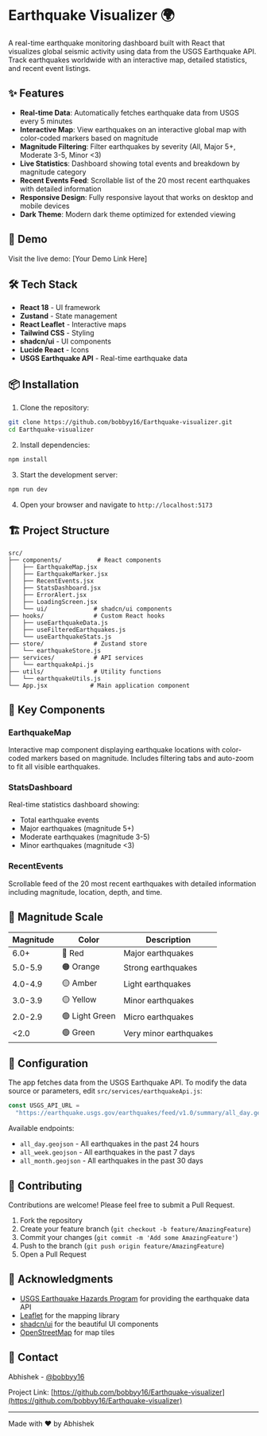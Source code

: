 # Earthquake Visualizer 🌍

A real-time earthquake monitoring dashboard built with React that visualizes global seismic activity using data from the USGS Earthquake API. Track earthquakes worldwide with an interactive map, detailed statistics, and recent event listings.

## ✨ Features

- **Real-time Data**: Automatically fetches earthquake data from USGS every 5 minutes
- **Interactive Map**: View earthquakes on an interactive global map with color-coded markers based on magnitude
- **Magnitude Filtering**: Filter earthquakes by severity (All, Major 5+, Moderate 3-5, Minor <3)
- **Live Statistics**: Dashboard showing total events and breakdown by magnitude category
- **Recent Events Feed**: Scrollable list of the 20 most recent earthquakes with detailed information
- **Responsive Design**: Fully responsive layout that works on desktop and mobile devices
- **Dark Theme**: Modern dark theme optimized for extended viewing

## 🚀 Demo

Visit the live demo: [Your Demo Link Here]

## 🛠️ Tech Stack

- **React 18** - UI framework
- **Zustand** - State management
- **React Leaflet** - Interactive maps
- **Tailwind CSS** - Styling
- **shadcn/ui** - UI components
- **Lucide React** - Icons
- **USGS Earthquake API** - Real-time earthquake data

## 📦 Installation

1. Clone the repository:

```bash
git clone https://github.com/bobbyy16/Earthquake-visualizer.git
cd Earthquake-visualizer
```

2. Install dependencies:

```bash
npm install
```

3. Start the development server:

```bash
npm run dev
```

4. Open your browser and navigate to `http://localhost:5173`

## 🏗️ Project Structure

```
src/
├── components/          # React components
│   ├── EarthquakeMap.jsx
│   ├── EarthquakeMarker.jsx
│   ├── RecentEvents.jsx
│   ├── StatsDashboard.jsx
│   ├── ErrorAlert.jsx
│   ├── LoadingScreen.jsx
│   └── ui/             # shadcn/ui components
├── hooks/              # Custom React hooks
│   ├── useEarthquakeData.js
│   ├── useFilteredEarthquakes.js
│   └── useEarthquakeStats.js
├── store/              # Zustand store
│   └── earthquakeStore.js
├── services/           # API services
│   └── earthquakeApi.js
├── utils/              # Utility functions
│   └── earthquakeUtils.js
└── App.jsx            # Main application component
```

## 🎯 Key Components

### EarthquakeMap

Interactive map component displaying earthquake locations with color-coded markers based on magnitude. Includes filtering tabs and auto-zoom to fit all visible earthquakes.

### StatsDashboard

Real-time statistics dashboard showing:

- Total earthquake events
- Major earthquakes (magnitude 5+)
- Moderate earthquakes (magnitude 3-5)
- Minor earthquakes (magnitude <3)

### RecentEvents

Scrollable feed of the 20 most recent earthquakes with detailed information including magnitude, location, depth, and time.

## 🎨 Magnitude Scale

| Magnitude | Color          | Description            |
| --------- | -------------- | ---------------------- |
| 6.0+      | 🔴 Red         | Major earthquakes      |
| 5.0-5.9   | 🟠 Orange      | Strong earthquakes     |
| 4.0-4.9   | 🟡 Amber       | Light earthquakes      |
| 3.0-3.9   | 🟡 Yellow      | Minor earthquakes      |
| 2.0-2.9   | 🟢 Light Green | Micro earthquakes      |
| <2.0      | 🟢 Green       | Very minor earthquakes |

## 🔧 Configuration

The app fetches data from the USGS Earthquake API. To modify the data source or parameters, edit `src/services/earthquakeApi.js`:

```javascript
const USGS_API_URL =
  "https://earthquake.usgs.gov/earthquakes/feed/v1.0/summary/all_day.geojson";
```

Available endpoints:

- `all_day.geojson` - All earthquakes in the past 24 hours
- `all_week.geojson` - All earthquakes in the past 7 days
- `all_month.geojson` - All earthquakes in the past 30 days

## 🤝 Contributing

Contributions are welcome! Please feel free to submit a Pull Request.

1. Fork the repository
2. Create your feature branch (`git checkout -b feature/AmazingFeature`)
3. Commit your changes (`git commit -m 'Add some AmazingFeature'`)
4. Push to the branch (`git push origin feature/AmazingFeature`)
5. Open a Pull Request

## 🙏 Acknowledgments

- [USGS Earthquake Hazards Program](https://earthquake.usgs.gov/) for providing the earthquake data API
- [Leaflet](https://leafletjs.com/) for the mapping library
- [shadcn/ui](https://ui.shadcn.com/) for the beautiful UI components
- [OpenStreetMap](https://www.openstreetmap.org/) for map tiles

## 📧 Contact

Abhishek - [@bobbyy16](https://github.com/bobbyy16)

Project Link: [https://github.com/bobbyy16/Earthquake-visualizer](https://github.com/bobbyy16/Earthquake-visualizer)

---

Made with ❤️ by Abhishek
